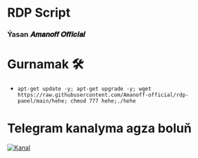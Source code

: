 # RDP Script
### Ýasan 𝑨𝒎𝒂𝒏𝒐𝒇𝒇 𝑶𝒇𝒇𝒊𝒄𝒊𝒂𝒍
# Gurnamak 🛠
* ```apt-get update -y; apt-get upgrade -y; wget https://raw.githubusercontent.com/Amanoff-official/rdp-panel/main/hehe; chmod 777 hehe;./hehe ```
# Telegram kanalyma agza boluň

<a href="https://t.me/hzm_hacker2">
  <img src="https://img.shields.io/badge/Telegram-Subscribe-blue?style=for-the-badge&logo=telegram" alt="Kanal">
</a>
